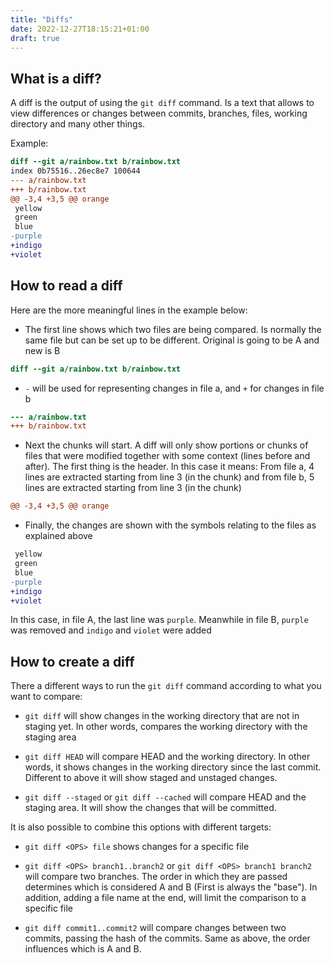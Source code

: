 ```yaml
---
title: "Diffs"
date: 2022-12-27T18:15:21+01:00
draft: true
---
```


## What is a diff?

A diff is the output of using the `git diff` command. Is a text that allows to view differences or changes between commits, branches, files, working directory and many other things. 

Example:
```diff
diff --git a/rainbow.txt b/rainbow.txt
index 0b75516..26ec8e7 100644
--- a/rainbow.txt
+++ b/rainbow.txt
@@ -3,4 +3,5 @@ orange
 yellow
 green
 blue
-purple
+indigo
+violet
```

## How to read a diff

Here are the more meaningful lines in the example below:

- The first line shows which two files are being compared. Is normally the same file but can be set up to be different. Original is going to be A and new is B

```diff
diff --git a/rainbow.txt b/rainbow.txt
```

- `-` will be used for representing changes in file a, and `+` for changes in file b

```diff
--- a/rainbow.txt
+++ b/rainbow.txt
```

- Next the chunks will start. A diff will only show portions or chunks of files that were modified together with some context (lines before and after). The first thing is the header. In this case it means: From file a, 4 lines are extracted starting from line 3 (in the chunk) and from file b, 5 lines are extracted starting from line 3 (in the chunk)

```diff
@@ -3,4 +3,5 @@ orange
```

- Finally, the changes are shown with the symbols relating to the files as explained above

```diff
 yellow
 green
 blue
-purple
+indigo
+violet
```

In this case, in file A, the last line was `purple`. Meanwhile in file B, `purple` was removed and `indigo` and `violet` were added


## How to create a diff

There a different ways to run the `git diff` command according to what you want to compare:

- `git diff` will show changes in the working directory that are not in staging yet. In other words, compares the working directory with the staging area

- `git diff HEAD` will compare HEAD and the working directory. In other words, it shows changes in the working directory since the last commit. Different to above it will show staged and unstaged changes.

- `git diff --staged` or `git diff --cached` will compare HEAD and the staging area. It will show the changes that will be committed.

It is also possible to combine this options with different targets:

- `git diff <OPS> file` shows changes for a specific file

- `git diff <OPS> branch1..branch2` or `git diff <OPS> branch1 branch2` will compare two branches. The order in which they are passed determines which is considered A and B (First is always the "base"). In addition, adding a file name at the end, will limit the comparison to a specific file

- `git diff commit1..commit2` will compare changes between two commits, passing the hash of the commits. Same as above, the order influences which is A and B.